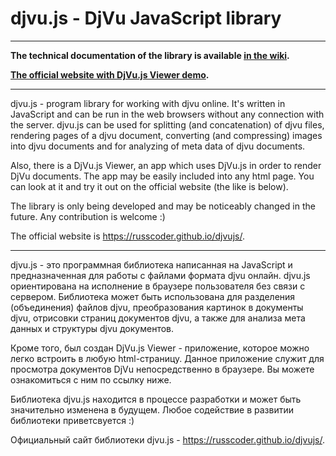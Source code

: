 # djvu.js - DjVu JavaScript library

<hr>

**The technical documentation of the library is available [in the wiki](https://github.com/RussCoder/djvujs/wiki/DjVu.js-Documentation).**

**[The official website with DjVu.js Viewer demo](https://github.com/RussCoder/djvujs/wiki/DjVu.js-Documentation).**

<hr>

djvu.js - program library for working with djvu online. It's written in JavaScript and can be run in the web browsers without any connection with the server. djvu.js can be used for splitting (and concatenation) of djvu files, rendering pages of a djvu document, converting (and compressing) images into djvu documents and for analyzing of meta data of djvu documents.

Also, there is a DjVu.js Viewer, an app which uses DjVu.js in order to render DjVu documents. The app may be easily included into any html page. You can look at it and try it out on the official website (the like is below). 

The library is only being developed and may be noticeably changed in the future. Any contribution is welcome :)

The official website is <a href="http://djvujs.net/">https://russcoder.github.io/djvujs/</a>.

<hr>

djvu.js - это программная библиотека написанная на JavaScript и предназначенная для работы с файлами формата djvu онлайн. djvu.js ориентирована на исполнение в браузере пользователя без связи с сервером. Библиотека может быть использована для разделения (объединения) файлов djvu, преобразования картинок в документы djvu, отрисовки страниц документов djvu, а также для анализа мета данных и структуры djvu документов. 

Кроме того, был создан DjVu.js Viewer - приложение, которое можно легко встроить в любую html-страницу. Данное приложение служит для просмотра документов DjVu непосредственно в браузере. Вы можете ознакомиться с ним по ссылку ниже. 

Библиотека djvu.js находится в процессе разработки и может быть значительно изменена в будущем. Любое содействие в развитии библиотеки приветсвуется :)

Официальный сайт библиотеки djvu.js - <a href="http://djvujs.net/">https://russcoder.github.io/djvujs/</a>.


